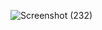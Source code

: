 ![Screenshot (232)](https://user-images.githubusercontent.com/89648206/132380902-ca707742-5c03-43ac-9e1f-97048f758dc5.png)

